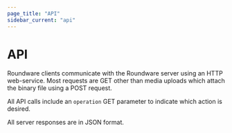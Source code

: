 ```yaml
---
page_title: "API"
sidebar_current: "api"
---
```


# API

Roundware clients communicate with the Roundware server using an HTTP web-service.
Most requests are GET other than media uploads which attach the binary file using a POST
request.

All API calls include an `operation` GET parameter to indicate which action is desired.

All server responses are in JSON format.
